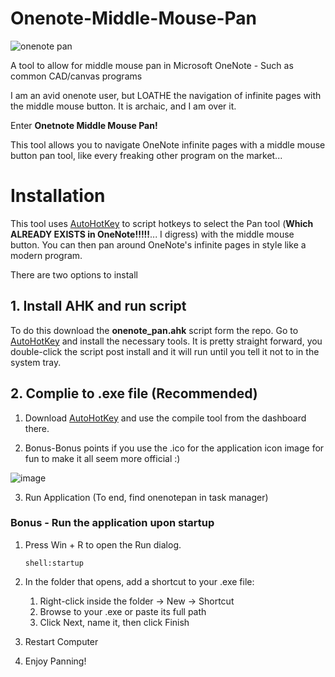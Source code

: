 # Onenote-Middle-Mouse-Pan

![onenote pan](https://github.com/user-attachments/assets/829dc4ec-5d43-42cd-ad9c-4e2053b3469c)


A tool to allow for middle mouse pan in Microsoft OneNote - Such as common CAD/canvas programs

I am an avid onenote user, but LOATHE the navigation of infinite pages with the middle mouse button. It is archaic, and I am over it.

Enter **Onetnote Middle Mouse Pan!**

This tool allows you to navigate OneNote infinite pages with a middle mouse button pan tool, like every freaking other program on the market...

# Installation
This tool uses [AutoHotKey](https://autohotkey.com/) to script hotkeys to select the Pan tool (**Which ALREADY EXISTS in OneNote!!!!!**... I digress) with the middle mouse button. You can then pan around OneNote's infinite pages in style like a modern program.

There are two options to install

## 1. Install AHK and run script
To do this download the **onenote_pan.ahk** script form the repo. Go to [AutoHotKey](https://autohotkey.com/) and install the necessary tools. It is pretty straight forward, you double-click the script post install and it will run until you tell it not to in the system tray. 

## 2. Complie to .exe file (Recommended)
1. Download [AutoHotKey](https://autohotkey.com/) and use the compile tool from the dashboard there.

2. Bonus-Bonus points if you use the .ico for the application icon image for fun to make it all seem more official :)

![image](https://github.com/user-attachments/assets/7f65fb59-e339-4bcd-b1e8-fc6c68337e91)

3. Run Application (To end, find onenotepan in task manager)
   
### Bonus - Run the application upon startup
1. Press Win + R to open the Run dialog.

       shell:startup

2. In the folder that opens, add a shortcut to your .exe file:

    1. Right-click inside the folder → New → Shortcut
    2. Browse to your .exe or paste its full path
    3. Click Next, name it, then click Finish
  
3. Restart Computer
4. Enjoy Panning!

